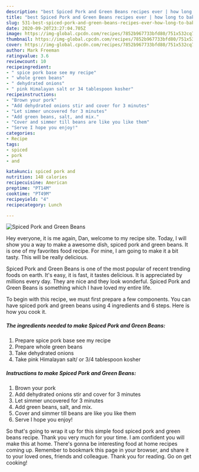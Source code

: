 ```yaml
---
description: "best Spiced Pork and Green Beans recipes ever | how long to bake Spiced Pork and Green Beans"
title: "best Spiced Pork and Green Beans recipes ever | how long to bake Spiced Pork and Green Beans"
slug: 531-best-spiced-pork-and-green-beans-recipes-ever-how-long-to-bake-spiced-pork-and-green-beans
date: 2020-09-20T23:27:04.705Z
image: https://img-global.cpcdn.com/recipes/7852b967733bfd80/751x532cq70/spiced-pork-and-green-beans-recipe-main-photo.jpg
thumbnail: https://img-global.cpcdn.com/recipes/7852b967733bfd80/751x532cq70/spiced-pork-and-green-beans-recipe-main-photo.jpg
cover: https://img-global.cpcdn.com/recipes/7852b967733bfd80/751x532cq70/spiced-pork-and-green-beans-recipe-main-photo.jpg
author: Mark Freeman
ratingvalue: 3.6
reviewcount: 10
recipeingredient:
- " spice pork base see my recipe"
- " whole green beans"
- " dehydrated onions"
- " pink Himalayan salt or 34 tablespoon kosher"
recipeinstructions:
- "Brown your pork"
- "Add dehydrated onions stir and cover for 3 minutes"
- "Let simmer uncovered for 3 minutes"
- "Add green beans, salt, and mix."
- "Cover and simmer till beans are like you like them"
- "Serve I hope you enjoy!"
categories:
- Recipe
tags:
- spiced
- pork
- and

katakunci: spiced pork and 
nutrition: 148 calories
recipecuisine: American
preptime: "PT14M"
cooktime: "PT49M"
recipeyield: "4"
recipecategory: Lunch

---
```



![Spiced Pork and Green Beans](https://img-global.cpcdn.com/recipes/7852b967733bfd80/751x532cq70/spiced-pork-and-green-beans-recipe-main-photo.jpg)

Hey everyone, it is me again, Dan, welcome to my recipe site. Today, I will show you a way to make a awesome dish, spiced pork and green beans. It is one of my favorites food recipe. For mine, I am going to make it a bit tasty. This will be really delicious.

Spiced Pork and Green Beans is one of the most popular of recent trending foods on earth. It's easy, it is fast, it tastes delicious. It is appreciated by millions every day. They are nice and they look wonderful. Spiced Pork and Green Beans is something which I have loved my entire life.




To begin with this recipe, we must first prepare a few components. You can have spiced pork and green beans using 4 ingredients and 6 steps. Here is how you cook it.

<!--inarticleads1-->

##### The ingredients needed to make Spiced Pork and Green Beans:

1. Prepare  spice pork base see my recipe
1. Prepare  whole green beans
1. Take  dehydrated onions
1. Take  pink Himalayan salt/ or 3/4 tablespoon kosher




<!--inarticleads2-->

##### Instructions to make Spiced Pork and Green Beans:

1. Brown your pork
1. Add dehydrated onions stir and cover for 3 minutes
1. Let simmer uncovered for 3 minutes
1. Add green beans, salt, and mix.
1. Cover and simmer till beans are like you like them
1. Serve I hope you enjoy!




So that's going to wrap it up for this simple food spiced pork and green beans recipe. Thank you very much for your time. I am confident you will make this at home. There's gonna be interesting food at home recipes coming up. Remember to bookmark this page in your browser, and share it to your loved ones, friends and colleague. Thank you for reading. Go on get cooking!
